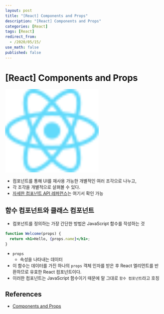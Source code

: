 ```yaml
---
layout: post
title: "[React] Components and Props"
description: "[React] Components and Props"
categories: [React]
tags: [React]
redirect_from:
  - /2020/05/15/
use_math: false
published: false
---
```


# [React] Components and Props

<img src="/assets/images/posts/logos/react-logo.svg" width="300">

- 컴포넌트를 통해 UI를 재사용 가능한 개별적인 여러 조각으로 나누고,
- 각 조각을 개별적으로 살펴볼 수 있다.
- [자세한 컴포넌트 API 레퍼런스](https://ko.reactjs.org/docs/react-component.html)는 여기서 확인 가능

## 함수 컴포넌트와 클래스 컴포넌트

- 컴포넌트를 정의하는 가장 간단한 방법은 JavaScript 함수를 작성하는 것

```jsx
function Welcome(props) {
  return <h1>Hello, {props.name}</h1>;
}
```

- `props`
  - 속성을 나타내는 데이터
- 이 함수는 데이터를 가진 하나의 `props` 객체 인자를 받은 후 React 엘리먼트를 반환하므로 유효한 React 컴포넌트이다.
- 이러한 컴포넌트는 JavaScript 함수이기 때문에 말 그대로 `함수 컴포넌트`라고 호칭

## References

- [Components and Props](https://ko.reactjs.org/docs/components-and-props.html)
